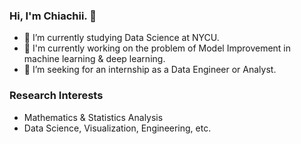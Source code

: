 ### Hi, I'm Chiachii. 👋
- 🌱 I’m currently studying Data Science at NYCU.
- 🔭 I'm currently working on the problem of Model Improvement in machine learning & deep learning.
- 🎯 I’m seeking for an internship as a Data Engineer or Analyst.

### Research Interests
- Mathematics & Statistics Analysis
- Data Science, Visualization, Engineering, etc.

<!--
**chiachii/chiachii** is a ✨ _special_ ✨ repository because its `README.md` (this file) appears on your GitHub profile.

Here are some ideas to get you started:

- 🔭 I’m currently working on ...
- 🌱 I’m currently learning ...
- 👯 I’m looking to collaborate on ...
- 🤔 I’m looking for help with ...
- 💬 Ask me about ...
- 📫 How to reach me: ...
- 😄 Pronouns: ...
- ⚡ Fun fact: ...

### My Skills:
- **AI & Data**: PyTorch, TensorFlow, Scikit-Learn, Pandas, Matplotlib, Snorkel, SHAP, GPT-3, SPSS, SmartPLS
- **Blockchain**: Solidity, Vyper, Move, Hardhat, Brownie, Foundry, Slither, IOTA, Bitcoin, IPFS, DIDs, NFT
- **Frontend**: Vue, React, Angular, TypeScript, Tensorflow.js, IndexedDB, Bootstrap, Tailwind, Selenium
- **Backend**: FastAPI, Flask, Django, Expresss.js, Next.js, GraphQL, Java, Scala
- **Database**: MongoDB, PostgreSQL, Redis, LevelDB, Elasticsearch, Weaviate
- **Cloud & Server**: GCP, AWS, Azure, Docker, CI/CD, Google APIs, Firebase, Ubuntu, Nginx
-->
